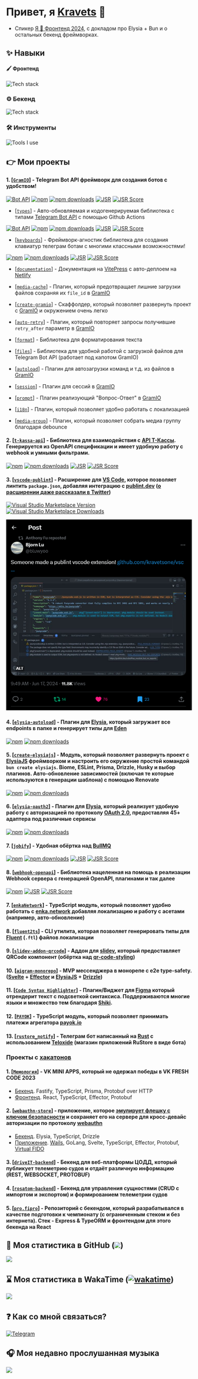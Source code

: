 # Привет, я [Kravets](https://github.com/kravetsone/) 👋

-   Спикер [Я 💛 Фронтенд 2024](https://www.youtube.com/watch?v=XD2jA53CXQw), с докладом про Elysia + Bun и о остальных бекенд фреймворках.

## ✨ Навыки

#### 🖌️ Фронтенд

![Tech stack](https://skillicons.dev/icons?i=typescript,javascript,regex,electron,tauri,react,svelte,tailwind,vue,html,css,md)

### ⚙️ Бекенд

![Tech stack](https://skillicons.dev/icons?i=nodejs,bun,typescript,javascript,py,regex,elysia,express,postgres,prisma,sequelize,redis,ros)

### 🛠 Инструменты

![Tools I use](https://skillicons.dev/icons?i=vscode,webstorm,windows,rollup,vite,vercel,netlify,cloudflare,git,github,discord,githubactions,npm,obsidian,postman,sentry)

## 👉 Мои проекты

#### 1. [[`GramIO`](https://github.com/gramiojs)] - Telegram Bot API фреймворк для создания ботов с удобством!

[![Bot API](https://img.shields.io/badge/Bot%20API-8.1+-blue?logo=telegram&style=flat&labelColor=000&color=3b82f6)](https://core.telegram.org/bots/api)
[![npm](https://img.shields.io/npm/v/gramio?logo=npm&style=flat&labelColor=000&color=3b82f6)](https://www.npmjs.org/package/gramio)
[![npm downloads](https://img.shields.io/npm/dw/gramio?logo=npm&style=flat&labelColor=000&color=3b82f6)](https://www.npmjs.org/package/gramio)
[![JSR](https://jsr.io/badges/@gramio/core)](https://jsr.io/@gramio/core)
[![JSR Score](https://jsr.io/badges/@gramio/core/score)](https://jsr.io/@gramio/core)

-   [[`types`](https://github.com/gramiojs/types)] - Авто-обновляемая и кодогенерируемая библиотека с типами [Telegram Bot API](https://core.telegram.org/bots/api) с помощью Github Actions

[![Bot API](https://img.shields.io/badge/Bot%20API-8.1+-blue?logo=telegram&style=flat&labelColor=000&color=3b82f6)](https://core.telegram.org/bots/api)
[![npm](https://img.shields.io/npm/v/@gramio/types?logo=npm&style=flat&labelColor=000&color=3b82f6)](https://www.npmjs.org/package/@gramio/types)
[![npm downloads](https://img.shields.io/npm/dw/@gramio/types?logo=npm&style=flat&labelColor=000&color=3b82f6)](https://www.npmjs.org/package/@gramio/types)
[![JSR](https://jsr.io/badges/@gramio/types)](https://jsr.io/@gramio/types)
[![JSR Score](https://jsr.io/badges/@gramio/types/score)](https://jsr.io/@gramio/types)

-   [[`keyboards`](https://github.com/gramiojs/keyboards)] - Фреймворк-агностик библиотека для создания клавиатур телеграм ботам с многими классными возможностями!

[![npm](https://img.shields.io/npm/v/@gramio/keyboards?logo=npm&style=flat&labelColor=000&color=3b82f6)](https://www.npmjs.org/package/@gramio/keyboards)
[![npm downloads](https://img.shields.io/npm/dw/@gramio/keyboards?logo=npm&style=flat&labelColor=000&color=3b82f6)](https://www.npmjs.org/package/@gramio/keyboards)
[![JSR](https://jsr.io/badges/@gramio/keyboards)](https://jsr.io/@gramio/keyboards)
[![JSR Score](https://jsr.io/badges/@gramio/keyboards/score)](https://jsr.io/@gramio/keyboards)

-   [[`documentation`](https://gramio.netlify.app/)] - Документация на [VitePress](https://vitepress.dev/) с авто-деплоем на [Netlify](https://www.netlify.com/)

-   [[`media-cache`](https://github.com/gramiojs/prompt)] - Плагин, который предотвращает лишние загрузки файлов сохраняя их `file_id` в [GramIO](https://github.com/gramiojs)

-   [[`create-gramio`](https://github.com/gramiojs/create-gramio)] - Скаффолдер, который позволяет развернуть проект с [GramIO](https://github.com/gramiojs) и окружением очень легко

-   [[`auto-retry`](https://github.com/gramiojs/prompt)] - Плагин, который повторяет запросы получившие `retry_after` параметр в [GramIO](https://github.com/gramiojs)

-   [[`format`](https://github.com/gramiojs/format)] - Библиотека для форматирования текста

-   [[`files`](https://github.com/gramiojs/files)] - Библиотека для удобной работой с загрузкой файлов для Telegram Bot API (работает под капотом GramIO)

-   [[`autoload`](https://github.com/gramiojs/autoload)] - Плагин для автозагрузки команд и т.д. из файлов в [GramIO](https://github.com/gramiojs)

-   [[`session`](https://github.com/gramiojs/session)] - Плагин для сессий в [GramIO](https://github.com/gramiojs)

-   [[`prompt`](https://github.com/gramiojs/prompt)] - Плагин реализующий "Вопрос-Ответ" в [GramIO](https://github.com/gramiojs)

-   [[`i18n`](https://github.com/gramiojs/i18n)] - Плагин, который позволяет удобно работать с локализацией

-   [[`media-group`](https://github.com/gramiojs/i18n)] - Плагин, который позволяет собрать медиа группу благодаря debounce

#### 2. [[`t-kassa-api`](https://github.com/kravetsone/t-kassa-api)] - Библиотека для взаимодействия с [API Т-Кассы](https://www.tbank.ru/kassa/dev/payments/index.html). Генерируется из OpenAPI спецификации и имеет удобную работу с webhook и умными фильтрами.

[![npm](https://img.shields.io/npm/v/t-kassa-api?logo=npm&style=flat&labelColor=000&color=3b82f6)](https://www.npmjs.org/package/t-kassa-api)
[![npm downloads](https://img.shields.io/npm/dw/t-kassa-api?logo=npm&style=flat&labelColor=000&color=3b82f6)](https://www.npmjs.org/package/t-kassa-api)
[![JSR](https://jsr.io/badges/@kravets/t-kassa-api)](https://jsr.io/@kravets/t-kassa-api)
[![JSR Score](https://jsr.io/badges/@kravets/t-kassa-api/score)](https://jsr.io/@kravets/t-kassa-api)

#### 3. [[`vscode-publint`](https://github.com/kravetsone/vscode-publint)] - Расширение для [VS Code](https://code.visualstudio.com/), которое позволяет линтить `package.json`, добавляя интеграцию с [publint.dev](https://publint.dev) ([о расширении даже рассказали в Twitter](https://x.com/bluwyoo/status/1802594411647537254))

<a href="https://marketplace.visualstudio.com/items?itemName=kravets.vscode-publint" target="__blank"><img src="https://img.shields.io/visual-studio-marketplace/v/kravets.vscode-publint.svg?color=4EC5D4&amp;label=VS%20Code%20Marketplace&logo=visual-studio-code" alt="Visual Studio Marketplace Version" /></a>
<a href="https://marketplace.visualstudio.com/items?itemName=kravets.vscode-publint" target="__blank"><img src="https://img.shields.io/visual-studio-marketplace/d/kravets.vscode-publint.svg?color=2B90B6" alt="Visual Studio Marketplace Downloads" /></a>

![сообщение из твиттера](./vscode-publint.png)

#### 4. [[`elysia-autoload`](https://github.com/kravetsone/elysia-autoload)] - Плагин для [Elysia](https://elysiajs.com), который загружает все endpoints в папке и генерирует типы для [Eden](https://elysiajs.com/eden/overview.html)

[![npm](https://img.shields.io/npm/v/elysia-autoload?logo=npm&style=flat&labelColor=000&color=3b82f6)](https://www.npmjs.org/package/elysia-autoload)
[![npm downloads](https://img.shields.io/npm/dw/elysia-autoload?logo=npm&style=flat&labelColor=000&color=3b82f6)](https://www.npmjs.org/package/elysia-autoload)

#### 5. [[`create-elysiajs`](https://github.com/kravetsone/create-elysiajs)] - Модуль, который позволяет развернуть проект с [ElysiaJS](https://elysiajs.com) фреймворком и настроить его окружение простой командой `bun create elysiajs`. Biome, ESLint, Prisma, Drizzle, Husky и выбор плагинов. Авто-обновление зависимостей (включая те которые используются в генерации шаблона) с помощью Renovate

[![npm](https://img.shields.io/npm/v/create-elysiajs?logo=npm&style=flat&labelColor=000&color=3b82f6)](https://www.npmjs.org/package/create-elysiajs)
[![npm downloads](https://img.shields.io/npm/dw/create-elysiajs?logo=npm&style=flat&labelColor=000&color=3b82f6)](https://www.npmjs.org/package/create-elysiajs)

#### 6. [[`elysia-oauth2`](https://github.com/kravetsone/elysia-oauth2)] - Плагин для [Elysia](https://elysiajs.com), который реализует удобную работу с авторизацией по протоколу [OAuth 2.0](https://en.wikipedia.org/wiki/OAuth), предоставляя **45+** адаптера под различные сервисы

[![npm](https://img.shields.io/npm/v/elysia-oauth2?logo=npm&style=flat&labelColor=000&color=3b82f6)](https://www.npmjs.org/package/elysia-oauth2)
[![npm downloads](https://img.shields.io/npm/dw/elysia-oauth2?logo=npm&style=flat&labelColor=000&color=3b82f6)](https://www.npmjs.org/package/elysia-oauth2)

#### 7. [[`jobify`](https://github.com/kravetsone/jobify)] - Удобная обёртка над [BullMQ](https://bullmq.io/)

[![npm](https://img.shields.io/npm/v/jobify?logo=npm&style=flat&labelColor=000&color=3b82f6)](https://www.npmjs.org/package/jobify)
[![npm downloads](https://img.shields.io/npm/dw/jobify?logo=npm&style=flat&labelColor=000&color=3b82f6)](https://www.npmjs.org/package/jobify)
[![JSR](https://jsr.io/badges/@kravets/jobify)](https://jsr.io/@kravets/jobify)
[![JSR Score](https://jsr.io/badges/@kravets/jobify/score)](https://jsr.io/@kravets/jobify)

#### 8. [[`webhook-openapi`](https://github.com/kravetsone/webhook-openapi)] - Библиотека нацеленная на помощь в реализации Webhook сервера с генерацией OpenAPI, плагинами и так далее

[![npm](https://img.shields.io/npm/v/webhook-openapi?logo=npm&style=flat&labelColor=000&color=3b82f6)](https://www.npmjs.org/package/webhook-openapi)
[![JSR](https://jsr.io/badges/webhook-openapi)](https://jsr.io/@kravets/webhook-openapi)
[![JSR Score](https://jsr.io/badges/webhook-openapi/score)](https://jsr.io/@kravets/webhook-openapi)

#### 7. [[`enkaNetwork`](https://github.com/kravetsone/enkaNetwork)] - TypeScript модуль, который позволяет удобно работать с [enka.network](https://enka.network/) добавляя локализацию и работу с асетами (например, авто-обновление)

#### 8. [[`fluent2ts`](https://github.com/kravetsone/fluent2ts)] - CLI утилита, которая позволяет генерировать типы для [Fluent](https://projectfluent.org/) (`.ftl`) файлов локализации

#### 9. [[`slidev-addon-qrcode`](https://github.com/kravetsone/slidev-addon-qrcode)] - Аддон для [slidev](https://sli.dev/), который предоставляет QRCode компонент (обёртка над [qr-code-styling](https://github.com/kozakdenys/qr-code-styling))

#### 10. [[`aigram-monorepo`](https://github.com/kravetsone/aigram-monorepo)] - MVP мессенджера в монорепе с e2e type-safety. ([Svelte](https://svelte.dev/) + [Effector](https://effector.dev/) и [ElysiaJS](https://elysiajs.com/) + [Drizzle](https://orm.drizzle.team/))

#### 11. [[`Code Syntax Highlighter`](https://github.com/kravetsone/Code-Syntax-Highlighter)] - Плагин/Виджет для [Figma](https://www.figma.com/) который отрендерит текст с подсветкой синтаксиса. Поддерживаются многие языки и множество тем благодаря [Shiki](https://shiki.style/guide/).

#### 12. [[`PAYOK`](https://github.com/kravetsone/payok)] - TypeScript модуль, который позволяет принимать платежи агрегатора [payok.io](https://payok.io/)

#### 13. [[`rustore_notify`](https://github.com/kravetsone/rustore_notify)] - Телеграм бот написанный на [Rust](https://www.rust-lang.org/) с использованием [Teloxide](https://github.com/teloxide/teloxide) (магазин приложений **RuSt**ore в виде бота)

### Проекты с [хакатонов](#-хакатоны-и-другие-мероприятия)

#### 1. [[`Мемология`](https://vk.com/app51712852)] - VK MINI APPS, который не одержал победы в VK FRESH CODE 2023

-   [Бекенд](https://github.com/kravetsone/memology-backend). Fastify, TypeScript, Prisma, Protobuf over HTTP
-   [Фронтенд](https://github.com/localhostov2/memology). React, TypeScript, Effector, Protobuf

#### 2. [[`webauthn-store`](https://github.com/noname-to/nuclear-linker)] - приложение, которое [эмулирует флешку с ключом безопасности](https://github.com/bulwarkid/virtual-fido) и сохраняет его на сервере для кросс-девайс авторизации по протоколу [webauthn](https://developer.mozilla.org/en-US/docs/Web/API/Web_Authentication_API)

-   [Бекенд](https://github.com/kravetsone/webauthn-store-backend). Elysia, TypeScript, Drizzle
-   [Приложение](https://github.com/kravetsone/webauthn-store-app). [Wails](https://wails.io/), GoLang, Svelte, TypeScript, Effector, Protobuf, [Virtual FIDO](https://github.com/bulwarkid/virtual-fido)

#### 3. [[`driveIT-backend`](https://github.com/kravetsone/driveIT-backend)] - Бекенд для веб-платформы ЦОДД, который публикует телеметрию судов и отдаёт различную информацию (REST, WEBSOCKET, PROTOBUF)

#### 4. [[`rosatom-backend`](https://github.com/kravetsone/rosatom-backend)] - Бекенд для управления сущностями (CRUD с импортом и экспортом) и формированием телеметрии судов

#### 5. [[`pro.fipro`](https://github.com/kravetsone/pro.firpo)] - Репозиторий с бекендом, который разрабатывался в качестве подготовки к чемпионату (с ограниченным стеком и без интернета). Стек - Express & TypeORM и фронтендом для этого бекенда на React

## 📖 Моя статистика в GitHub (![](https://komarev.com/ghpvc/?username=kravetsine&color=a960ff))

[![](https://github-readme-stats.vercel.app/api?username=kravetsone&theme=jolly&show_icons=true&hide_title=true&count_private=true&locale=ru)](https://github.com/kravetsone/)

## ⌛ Моя статистика в WakaTime ([![wakatime](https://wakatime.com/badge/user/2e9f39d3-4b8e-42c3-a3c5-4b4b8adfbff2.svg)](https://wakatime.com/@2e9f39d3-4b8e-42c3-a3c5-4b4b8adfbff2))

[![](https://github-readme-stats.vercel.app/api/wakatime?username=kravets&theme=jolly&hide_title=true)](https://wakatime.com/@2e9f39d3-4b8e-42c3-a3c5-4b4b8adfbff2)

## ❓ Как со мной связаться?

[![Telegram](https://img.shields.io/badge/Telegram-2CA5E0?style=for-the-badge&logo=telegram&logoColor=white)](https://t.me/noname2544)

## 🎧 Моя недавно прослушанная музыка

[![](https://spotify-recently-played-readme.vercel.app/api?user=jdex6213e4kct1lmdg1f7t6qq&unique=1)](https://open.spotify.com/user/jdex6213e4kct1lmdg1f7t6qq?si=42a42941db0d4afc)

